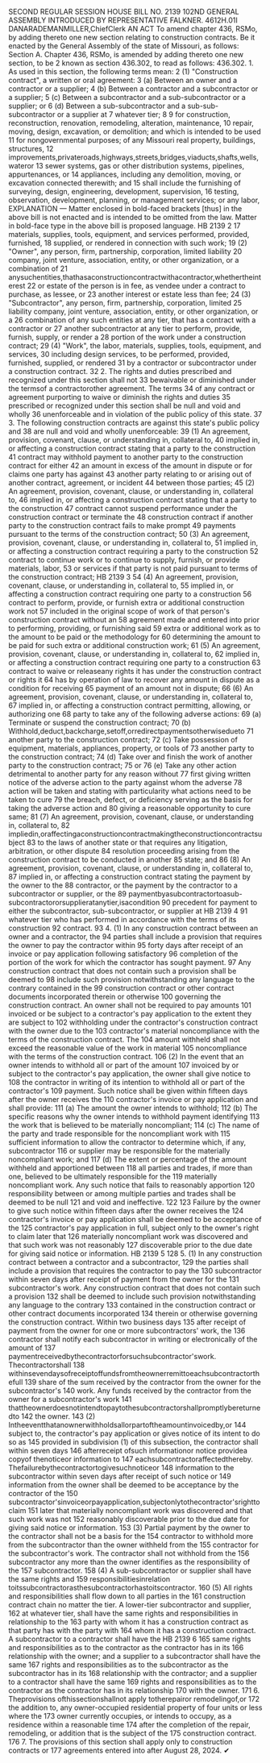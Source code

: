 SECOND REGULAR SESSION
HOUSE BILL NO. 2139
102ND GENERAL ASSEMBLY
INTRODUCED BY REPRESENTATIVE FALKNER.
4612H.01I DANARADEMANMILLER,ChiefClerk
AN ACT
To amend chapter 436, RSMo, by adding thereto one new section relating to construction
contracts.
Be it enacted by the General Assembly of the state of Missouri, as follows:
Section A. Chapter 436, RSMo, is amended by adding thereto one new section, to be
2 known as section 436.302, to read as follows:
436.302. 1. As used in this section, the following terms mean:
2 (1) "Construction contract", a written or oral agreement:
3 (a) Between an owner and a contractor or a supplier;
4 (b) Between a contractor and a subcontractor or a supplier;
5 (c) Between a subcontractor and a sub-subcontractor or a supplier; or
6 (d) Between a sub-subcontractor and a sub-sub-subcontractor or a supplier at
7 whatever tier;
8
9 for construction, reconstruction, renovation, remodeling, alteration, maintenance,
10 repair, moving, design, excavation, or demolition; and which is intended to be used
11 for nongovernmental purposes; of any Missouri real property, buildings, structures,
12 improvements,privateroads,highways,streets,bridges,viaducts,shafts,wells, wateror
13 sewer systems, gas or other distribution systems, pipelines, appurtenances, or
14 appliances, including any demolition, moving, or excavation connected therewith; and
15 shall include the furnishing of surveying, design, engineering, development, supervision,
16 testing, observation, development, planning, or management services; or any labor,
EXPLANATION — Matter enclosed in bold-faced brackets [thus] in the above bill is not enacted and is
intended to be omitted from the law. Matter in bold-face type in the above bill is proposed language.
HB 2139 2
17 materials, supplies, tools, equipment, and services performed, provided, furnished,
18 supplied, or rendered in connection with such work;
19 (2) "Owner", any person, firm, partnership, corporation, limited liability
20 company, joint venture, association, entity, or other organization, or a combination of
21 anysuchentities,thathasaconstructioncontractwithacontractor,whethertheinterest
22 or estate of the person is in fee, as vendee under a contract to purchase, as lessee, or
23 another interest or estate less than fee;
24 (3) "Subcontractor", any person, firm, partnership, corporation, limited
25 liability company, joint venture, association, entity, or other organization, or a
26 combination of any such entities at any tier, that has a contract with a contractor or
27 another subcontractor at any tier to perform, provide, furnish, supply, or render a
28 portion of the work under a construction contract;
29 (4) "Work", the labor, materials, supplies, tools, equipment, and services,
30 including design services, to be performed, provided, furnished, supplied, or rendered
31 by a contractor or subcontractor under a construction contract.
32 2. The rights and duties prescribed and recognized under this section shall not
33 bewaivable or diminished under the termsof a contractorother agreement. The terms
34 of any contract or agreement purporting to waive or diminish the rights and duties
35 prescribed or recognized under this section shall be null and void and wholly
36 unenforceable and in violation of the public policy of this state.
37 3. The following construction contracts are against this state's public policy and
38 are null and void and wholly unenforceable:
39 (1) An agreement, provision, covenant, clause, or understanding in, collateral to,
40 implied in, or affecting a construction contract stating that a party to the construction
41 contract may withhold payment to another party to the construction contract for either
42 an amount in excess of the amount in dispute or for claims one party has against
43 another party relating to or arising out of another contract, agreement, or incident
44 between those parties;
45 (2) An agreement, provision, covenant, clause, or understanding in, collateral to,
46 implied in, or affecting a construction contract stating that a party to the construction
47 contract cannot suspend performance under the construction contract or terminate the
48 construction contract if another party to the construction contract fails to make prompt
49 payments pursuant to the terms of the construction contract;
50 (3) An agreement, provision, covenant, clause, or understanding in, collateral to,
51 implied in, or affecting a construction contract requiring a party to the construction
52 contract to continue work or to continue to supply, furnish, or provide materials, labor,
53 or services if that party is not paid pursuant to terms of the construction contract;
HB 2139 3
54 (4) An agreement, provision, covenant, clause, or understanding in, collateral to,
55 implied in, or affecting a construction contract requiring one party to a construction
56 contract to perform, provide, or furnish extra or additional construction work not
57 included in the original scope of work of that person's construction contract without an
58 agreement made and entered into prior to performing, providing, or furnishing said
59 extra or additional work as to the amount to be paid or the methodology for
60 determining the amount to be paid for such extra or additional construction work;
61 (5) An agreement, provision, covenant, clause, or understanding in, collateral to,
62 implied in, or affecting a construction contract requiring one party to a construction
63 contract to waive or releaseany rights it has under the construction contract or rights it
64 has by operation of law to recover any amount in dispute as a condition for receiving
65 payment of an amount not in dispute;
66 (6) An agreement, provision, covenant, clause, or understanding in, collateral to,
67 implied in, or affecting a construction contract permitting, allowing, or authorizing one
68 party to take any of the following adverse actions:
69 (a) Terminate or suspend the construction contract;
70 (b) Withhold,deduct,backcharge,setoff,orredirectpaymentsotherwisedueto
71 another party to the construction contract;
72 (c) Take possession of equipment, materials, appliances, property, or tools of
73 another party to the construction contract;
74 (d) Take over and finish the work of another party to the construction contract;
75 or
76 (e) Take any other action detrimental to another party for any reason without
77 first giving written notice of the adverse action to the party against whom the adverse
78 action will be taken and stating with particularity what actions need to be taken to cure
79 the breach, defect, or deficiency serving as the basis for taking the adverse action and
80 giving a reasonable opportunity to cure same;
81 (7) An agreement, provision, covenant, clause, or understanding in, collateral to,
82 impliedin,oraffectingaconstructioncontractmakingtheconstructioncontractsubject
83 to the laws of another state or that requires any litigation, arbitration, or other dispute
84 resolution proceeding arising from the construction contract to be conducted in another
85 state; and
86 (8) An agreement, provision, covenant, clause, or understanding in, collateral to,
87 implied in, or affecting a construction contract stating the payment by the owner to the
88 contractor, or the payment by the contractor to a subcontractor or supplier, or the
89 paymentbyasubcontractortoasub-subcontractororsupplieratanytier,isacondition
90 precedent for payment to either the subcontractor, sub-subcontractor, or supplier at
HB 2139 4
91 whatever tier who has performed in accordance with the terms of its construction
92 contract.
93 4. (1) In any construction contract between an owner and a contractor, the
94 parties shall include a provision that requires the owner to pay the contractor within
95 forty days after receipt of an invoice or pay application following satisfactory
96 completion of the portion of the work for which the contractor has sought payment.
97 Any construction contract that does not contain such a provision shall be deemed to
98 include such provision notwithstanding any language to the contrary contained in the
99 construction contract or other contract documents incorporated therein or otherwise
100 governing the construction contract. An owner shall not be required to pay amounts
101 invoiced or be subject to a contractor's pay application to the extent they are subject to
102 withholding under the contractor's construction contract with the owner due to the
103 contractor's material noncompliance with the terms of the construction contract. The
104 amount withheld shall not exceed the reasonable value of the work in material
105 noncompliance with the terms of the construction contract.
106 (2) In the event that an owner intends to withhold all or part of the amount
107 invoiced by or subject to the contractor's pay application, the owner shall give notice to
108 the contractor in writing of its intention to withhold all or part of the contractor's
109 payment. Such notice shall be given within fifteen days after the owner receives the
110 contractor's invoice or pay application and shall provide:
111 (a) The amount the owner intends to withhold;
112 (b) The specific reasons why the owner intends to withhold payment identifying
113 the work that is believed to be materially noncompliant;
114 (c) The name of the party and trade responsible for the noncompliant work with
115 sufficient information to allow the contractor to determine which, if any, subcontractor
116 or supplier may be responsible for the materially noncompliant work; and
117 (d) The extent or percentage of the amount withheld and apportioned between
118 all parties and trades, if more than one, believed to be ultimately responsible for the
119 materially noncompliant work. Any such notice that fails to reasonably apportion
120 responsibility between or among multiple parties and trades shall be deemed to be null
121 and void and ineffective.
122
123 Failure by the owner to give such notice within fifteen days after the owner receives the
124 contractor's invoice or pay application shall be deemed to be acceptance of the
125 contractor's pay application in full, subject only to the owner's right to claim later that
126 materially noncompliant work was discovered and that such work was not reasonably
127 discoverable prior to the due date for giving said notice or information.
HB 2139 5
128 5. (1) In any construction contract between a contractor and a subcontractor,
129 the parties shall include a provision that requires the contractor to pay the
130 subcontractor within seven days after receipt of payment from the owner for the
131 subcontractor's work. Any construction contract that does not contain such a provision
132 shall be deemed to include such provision notwithstanding any language to the contrary
133 contained in the construction contract or other contract documents incorporated
134 therein or otherwise governing the construction contract. Within two business days
135 after receipt of payment from the owner for one or more subcontractors' work, the
136 contractor shall notify each subcontractor in writing or electronically of the amount of
137 paymentreceivedbythecontractorforsuchsubcontractor'swork. Thecontractorshall
138 withinsevendaysofreceiptoffundsfromtheownerremittoeachsubcontractorthefull
139 share of the sum received by the contractor from the owner for the subcontractor's
140 work. Any funds received by the contractor from the owner for a subcontractor's work
141 thattheownerdoesnotintendtopaytothesubcontractorshallpromptlybereturnedto
142 the owner.
143 (2) Intheeventthatanownerwithholdsallorpartoftheamountinvoicedby,or
144 subject to, the contractor's pay application or gives notice of its intent to do so as
145 provided in subdivision (1) of this subsection, the contractor shall within seven days
146 afterreceipt ofsuch informationor notice providea copyof thenoticeor information to
147 eachsubcontractoraffectedthereby. Thefailurebythecontractortogivesuchnoticeor
148 information to the subcontractor within seven days after receipt of such notice or
149 information from the owner shall be deemed to be acceptance by the contractor of the
150 subcontractor'sinvoiceorpayapplication,subjectonlytothecontractor'srighttoclaim
151 later that materially noncompliant work was discovered and that such work was not
152 reasonably discoverable prior to the due date for giving said notice or information.
153 (3) Partial payment by the owner to the contractor shall not be a basis for the
154 contractor to withhold more from the subcontractor than the owner withheld from the
155 contractor for the subcontractor's work. The contractor shall not withhold from the
156 subcontractor any more than the owner identifies as the responsibility of the
157 subcontractor.
158 (4) A sub-subcontractor or supplier shall have the same rights and
159 responsibilitiesinrelation toitssubcontractorasthesubcontractorhastoitscontractor.
160 (5) All rights and responsibilities shall flow down to all parties in the
161 construction contract chain no matter the tier. A lower-tier subcontractor and supplier,
162 at whatever tier, shall have the same rights and responsibilities in relationship to the
163 party with whom it has a construction contract as that party has with the party with
164 whom it has a construction contract. A subcontractor to a contractor shall have the
HB 2139 6
165 same rights and responsibilities as to the contractor as the contractor has in its
166 relationship with the owner; and a supplier to a subcontractor shall have the same
167 rights and responsibilities as to the subcontractor as the subcontractor has in its
168 relationship with the contractor; and a supplier to a contractor shall have the same
169 rights and responsibilities as to the contractor as the contractor has in its relationship
170 with the owner.
171 6. Theprovisions ofthissectionshallnot apply totherepairor remodelingof,or
172 the addition to, any owner-occupied residential property of four units or less where the
173 owner currently occupies, or intends to occupy, as a residence within a reasonable time
174 after the completion of the repair, remodeling, or addition that is the subject of the
175 construction contract.
176 7. The provisions of this section shall apply only to construction contracts or
177 agreements entered into after August 28, 2024.
✔
